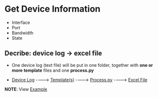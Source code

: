# Get Device Information
- Interface
- Port
- Bandwidth
- State

## Decribe: device log -> excel file

- One device log (text file) will be put in one folder, together with <b>one or more</b> **template** files and one **process.py** 

- [Device Log](https://github.com/longcg18/Log_get_port_nims1/blob/main/An_Example_Device/deviceName_deviceIP_deviceModel.txt) ----> [Template(s)](https://github.com/longcg18/Log_get_port_nims1/blob/main/An_Example_Device/example.template) ----> [Process.py](https://github.com/longcg18/Log_get_port_nims1/blob/main/An_Example_Device/process.py) ----> [Excel File](https://github.com/longcg18/Log_get_port_nims1/blob/main/DataCollection.xlsx)


**NOTE**: View [Example](https://github.com/longcg18/Log_get_port_nims1/tree/main/An_Example_Device)
